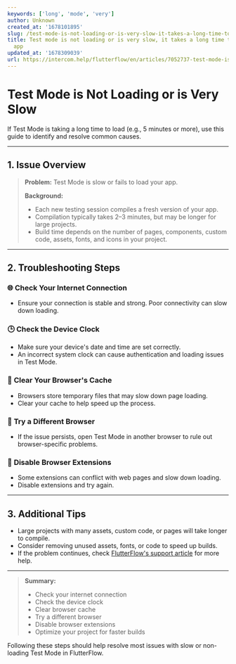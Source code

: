 ```yaml
---
keywords: ['long', 'mode', 'very']
author: Unknown
created_at: '1678101895'
slug: /test-mode-is-not-loading-or-is-very-slow-it-takes-a-long-time-to-load-the-app
title: Test mode is not loading or is very slow, it takes a long time to load the
  app
updated_at: '1678309039'
url: https://intercom.help/flutterflow/en/articles/7052737-test-mode-is-not-loading-or-is-very-slow-it-takes-a-long-time-to-load-the-app
---
```

# Test Mode is Not Loading or is Very Slow

If Test Mode is taking a long time to load (e.g., 5 minutes or more), use this guide to identify and resolve common causes.

---

## 1. Issue Overview

> **Problem:** Test Mode is slow or fails to load your app.
>
> **Background:**
> - Each new testing session compiles a fresh version of your app.
> - Compilation typically takes 2–3 minutes, but may be longer for large projects.
> - Build time depends on the number of pages, components, custom code, assets, fonts, and icons in your project.

---

## 2. Troubleshooting Steps

### 🌐 **Check Your Internet Connection**
- Ensure your connection is stable and strong. Poor connectivity can slow down loading.

### 🕒 **Check the Device Clock**
- Make sure your device's date and time are set correctly.
- An incorrect system clock can cause authentication and loading issues in Test Mode.

### 🧹 **Clear Your Browser's Cache**
- Browsers store temporary files that may slow down page loading.
- Clear your cache to help speed up the process.

### 🦊 **Try a Different Browser**
- If the issue persists, open Test Mode in another browser to rule out browser-specific problems.

### 🧩 **Disable Browser Extensions**
- Some extensions can conflict with web pages and slow down loading.
- Disable extensions and try again.

---

## 3. Additional Tips

- Large projects with many assets, custom code, or pages will take longer to compile.
- Consider removing unused assets, fonts, or code to speed up builds.
- If the problem continues, check [FlutterFlow's support article](https://intercom.help/flutterflow/en/articles/7052737-test-mode-is-not-loading-or-is-very-slow-it-takes-a-long-time-to-load-the-app) for more help.

---

> **Summary:**
> - Check your internet connection
> - Check the device clock
> - Clear browser cache
> - Try a different browser
> - Disable browser extensions
> - Optimize your project for faster builds

Following these steps should help resolve most issues with slow or non-loading Test Mode in FlutterFlow.

